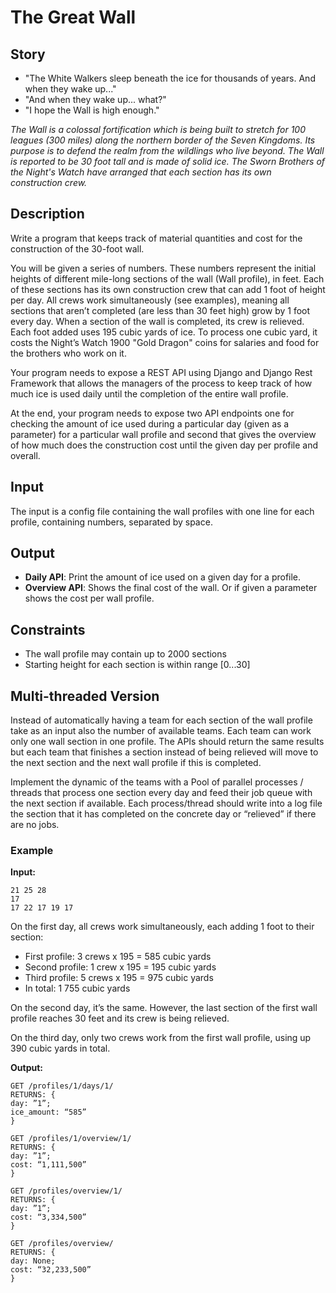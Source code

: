 # The Great Wall

## Story

- "The White Walkers sleep beneath the ice for thousands of years. And when they
wake up..."
- "And when they wake up... what?"
- "I hope the Wall is high enough."

_The Wall is a colossal fortification which is being built to stretch for 100 leagues
(300 miles) along the northern border of the Seven Kingdoms. Its purpose is to
defend the realm from the wildlings who live beyond. The Wall is reported to be 30
foot tall and is made of solid ice. The Sworn Brothers of the Night's Watch have
arranged that each section has its own construction crew._

## Description

Write a program that keeps track of material quantities and cost for the
construction of the 30-foot wall.

You will be given a series of numbers. These numbers represent the initial 
heights of different mile-long sections of the wall (Wall profile), in feet. 
Each of these sections has its own construction crew that can add 1 foot of 
height per day. All crews work simultaneously (see examples), meaning all 
sections that aren’t completed (are less than 30 feet high) grow by 1 foot 
every day. When a section of the wall is completed, its crew is relieved. 
Each foot added uses 195 cubic yards of ice. To process one cubic yard, it 
costs the Night’s Watch 1900 "Gold Dragon" coins for salaries and food for 
the brothers who work on it.

Your program needs to expose a REST API using Django and Django Rest 
Framework that allows the managers of the process to keep track of how much
ice is used daily until the completion of the entire wall profile. 

At the end, your program needs to expose two API endpoints one for checking the
amount of ice used during a particular day (given as a parameter) for 
a particular wall profile and second that gives the overview of how much 
does the construction cost until the given day per profile and overall.

## Input

The input is a config file containing the wall profiles with one line for each profile,
containing numbers, separated by space.

## Output

- **Daily API**: Print the amount of ice used on a given day for a profile.
- **Overview API**: Shows the final cost of the wall. Or if given a parameter 
  shows the
cost per wall profile.

## Constraints

- The wall profile may contain up to 2000 sections
- Starting height for each section is within range [0...30]

## Multi-threaded Version

Instead of automatically having a team for each section of the wall profile 
take as an input also the number of available teams. Each team can work only 
one wall section in one profile. The APIs should return the same results but 
each team that finishes a section instead of being relieved will move to the 
next section and the next wall profile if this is completed.

Implement the dynamic of the teams with a Pool of parallel processes / threads
that process one section every day and feed their job queue with the next 
section if available. Each process/thread should write into a log file the 
section that it has completed on the concrete day or “relieved” if there are 
no jobs.

### Example

**Input:**

```text
21 25 28
17
17 22 17 19 17
```

On the first day, all crews work simultaneously, each adding 1 foot to
their section:

- First profile: 3 crews x 195 = 585 cubic yards
- Second profile: 1 crew x 195 = 195 cubic yards
- Third profile: 5 crews x 195 = 975 cubic yards
- In total: 1 755 cubic yards

On the second day, it’s the same. However, the last section of the first 
wall profile reaches 30 feet and its crew is being relieved.

On the third day, only two crews work from the first wall profile, using up 
390 cubic yards in total.


**Output:**

```
GET /profiles/1/days/1/
RETURNS: {
day: ”1”;
ice_amount: “585”
}

GET /profiles/1/overview/1/
RETURNS: {
day: ”1”;
cost: “1,111,500”
}

GET /profiles/overview/1/
RETURNS: {
day: ”1”;
cost: “3,334,500”
}

GET /profiles/overview/
RETURNS: {
day: None;
cost: “32,233,500”
}
```
